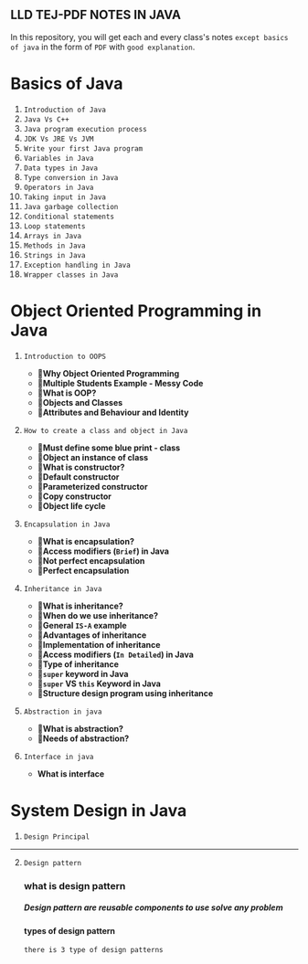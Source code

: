 

## LLD TEJ-PDF NOTES IN JAVA

In this repository, you will get each and every class's notes `except basics of java` in the form of `PDF` with `good explanation`.


# Basics of Java

1. `Introduction of Java`
2. `Java Vs C++`
3. `Java program execution process`
4. `JDK Vs JRE Vs JVM`
5. `Write your first Java program`
6. `Variables in Java`
7. `Data types in Java`
8. `Type conversion in Java`
9. `Operators in Java`
10. `Taking input in Java`
11. `Java garbage collection`
12. `Conditional statements`
13. `Loop statements`
14. `Arrays in Java`
15. `Methods in Java`
16. `Strings in Java`
17. `Exception handling in Java`
18. `Wrapper classes in Java`

# Object Oriented Programming in Java

1. `Introduction to OOPS`
    - **📝Why Object Oriented Programming**
    - **📝Multiple Students Example - Messy Code**
    - **📝What is OOP?**
    - **📝Objects and Classes**
    - **📝Attributes and Behaviour and Identity**
2. `How to create a class and object in Java`
    - **📝Must define some blue print - class**
    - **📝Object an instance of class**
    - **📝What is constructor?**
    - **📝Default constructor**
    - **📝Parameterized constructor**
    - **📝Copy constructor**
    - **📝Object life cycle**
3. `Encapsulation in Java`
    - **📝What is encapsulation?**
    - **📝Access modifiers (`Brief`) in Java**
    - **📝Not perfect encapsulation**
    - **📝Perfect encapsulation**
4. `Inheritance in Java`
    - **📝What is inheritance?**
    - **📝When do we use inheritance?**
    - **📝General `IS-A` example**
    - **📝Advantages of inheritance**
    - **📝Implementation of inheritance**
    - **📝Access modifiers (`In Detailed`) in Java**
    - **📝Type of inheritance**
    - **📝`super` keyword in Java**
    - **📝`super` VS `this` Keyword in Java**
    - **📝Structure design program using inheritance**
5. `Abstraction in java`
    - **📝What is abstraction?**
    - **📝Needs of abstraction?**

6. `Interface in java`
   - **What is interface**


# System Design in Java

1. `Design Principal`
-------
2. `Design pattern`
   ### what is design pattern
   ##### Design pattern are reusable components to use solve any problem

   #### types of design pattern
      `there is 3 type of design patterns`
   